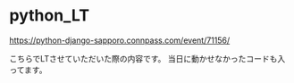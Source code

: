 # python_LT
https://python-django-sapporo.connpass.com/event/71156/

こちらでLTさせていただいた際の内容です。
当日に動かせなかったコードも入ってます。
